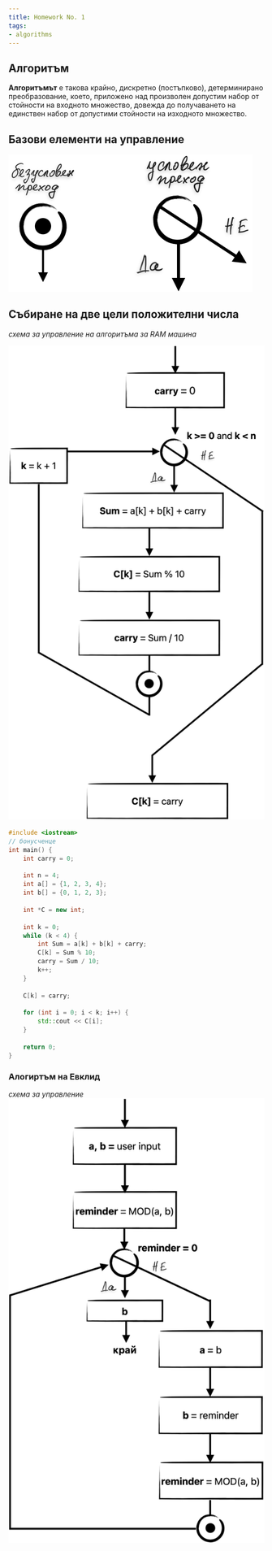 ```yaml
---
title: Homework No. 1
tags: 
- algorithms
---
```


## Алгоритъм

**Алгоритъмът** е такова крайно, дискретно (постъпково), детерминирано преобразование, което, приложено над произволен допустим набор от стойности на входното множество, довежда до получаването на единствен набор от допустими стойности на изходното множество.

## Базови елементи на управление
![условен и безусловен преход](notes/assets/algorithms-hw-conditions-no-conditions.png#invert_W)

## Събиране на две цели положителни числа
*схема за управление на алгоритъма за RAM машина*

![събиране на две цели положителни числа](notes/assets/algorithms-hw-sum-two-numbers.png#invert_W)

```cpp
#include <iostream>
// бонусченце
int main() {  
    int carry = 0;  
  
    int n = 4;  
    int a[] = {1, 2, 3, 4};  
    int b[] = {0, 1, 2, 3};  
  
    int *C = new int;  
  
    int k = 0;  
    while (k < 4) {  
        int Sum = a[k] + b[k] + carry;  
        C[k] = Sum % 10;  
        carry = Sum / 10;  
        k++;  
    }  
  
    C[k] = carry;  
  
    for (int i = 0; i < k; i++) {  
        std::cout << C[i];  
    }  
  
    return 0;  
}
```

### Алогиртъм на Евклид
*схема за управление*
![алгоритъм на Евклид](/notes/assets/algorithms-hw-euclidean-algorithm.png#invert_W)
